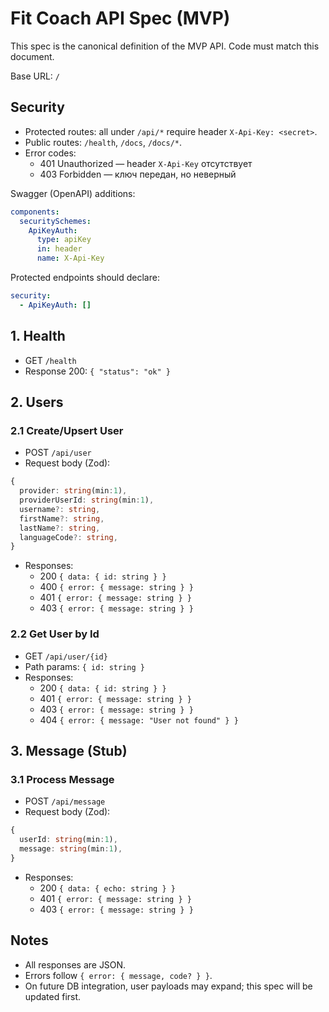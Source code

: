 # Fit Coach API Spec (MVP)

This spec is the canonical definition of the MVP API. Code must match this document.

Base URL: `/`

## Security
- Protected routes: all under `/api/*` require header `X-Api-Key: <secret>`.
- Public routes: `/health`, `/docs`, `/docs/*`.
- Error codes:
  - 401 Unauthorized — header `X-Api-Key` отсутствует
  - 403 Forbidden — ключ передан, но неверный

Swagger (OpenAPI) additions:
```yaml
components:
  securitySchemes:
    ApiKeyAuth:
      type: apiKey
      in: header
      name: X-Api-Key
```
Protected endpoints should declare:
```yaml
security:
  - ApiKeyAuth: []
```

## 1. Health
- GET `/health`
- Response 200: `{ "status": "ok" }`

## 2. Users

### 2.1 Create/Upsert User
- POST `/api/user`
- Request body (Zod):
```ts
{
  provider: string(min:1),
  providerUserId: string(min:1),
  username?: string,
  firstName?: string,
  lastName?: string,
  languageCode?: string,
}
```
- Responses:
  - 200 `{ data: { id: string } }`
  - 400 `{ error: { message: string } }`
  - 401 `{ error: { message: string } }`
  - 403 `{ error: { message: string } }`

### 2.2 Get User by Id
- GET `/api/user/{id}`
- Path params: `{ id: string }`
- Responses:
  - 200 `{ data: { id: string } }`
  - 401 `{ error: { message: string } }`
  - 403 `{ error: { message: string } }`
  - 404 `{ error: { message: "User not found" } }`

## 3. Message (Stub)

### 3.1 Process Message
- POST `/api/message`
- Request body (Zod):
```ts
{
  userId: string(min:1),
  message: string(min:1),
}
```
- Responses:
  - 200 `{ data: { echo: string } }`
  - 401 `{ error: { message: string } }`
  - 403 `{ error: { message: string } }`

## Notes
- All responses are JSON.
- Errors follow `{ error: { message, code? } }`.
- On future DB integration, user payloads may expand; this spec will be updated first.
